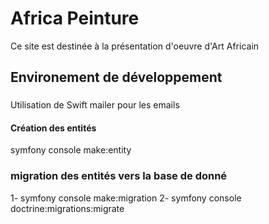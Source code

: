 # Africa Peinture 

Ce site est destinée à la présentation d'oeuvre d'Art Africain

## Environement de développement

###  
Utilisation de Swift mailer pour les emails

#### Création des entités 

symfony console make:entity

### migration des entités vers la base de donné

1- symfony console make:migration
2- symfony console doctrine:migrations:migrate

